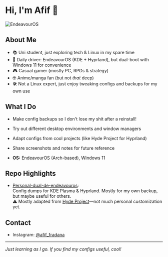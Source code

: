 # Hi, I'm Afif 👋

![EndeavourOS](https://img.shields.io/badge/platform-EndeavourOS-blueviolet)

## About Me

- 📚 Uni student, just exploring tech & Linux in my spare time
- 🐧 Daily driver: EndeavourOS (KDE + Hyprland), but dual-boot with Windows 11 for convenience
- 🎮 Casual gamer (mostly PC, RPGs & strategy)
- 🤓 Anime/manga fan (but not *that* deep)
- 🛠️ Not a Linux expert, just enjoy tweaking configs and backups for my own use

## What I Do

- Make config backups so I don't lose my shit after a reinstall!
- Try out different desktop environments and window managers
- Adapt configs from cool projects (like Hyde Project for Hyprland)
- Share screenshots and notes for future reference

- **OS:** EndeavourOS (Arch-based), Windows 11

## Repo Highlights

- [Personal-dual-de-endeavouros](https://github.com/afif25fradana/Personal-dual-de-endeavouros):  
  Config dumps for KDE Plasma & Hyprland. Mostly for my own backup, but maybe useful for others.  
  ⚠️ Mostly adapted from [Hyde Project](https://github.com/Hyde-project/hyde)—not much personal customization yet.

## Contact

- Instagram: [@afif_fradana](https://www.instagram.com/afif_fradana/)

---

*Just learning as I go. If you find my configs useful, cool!*
